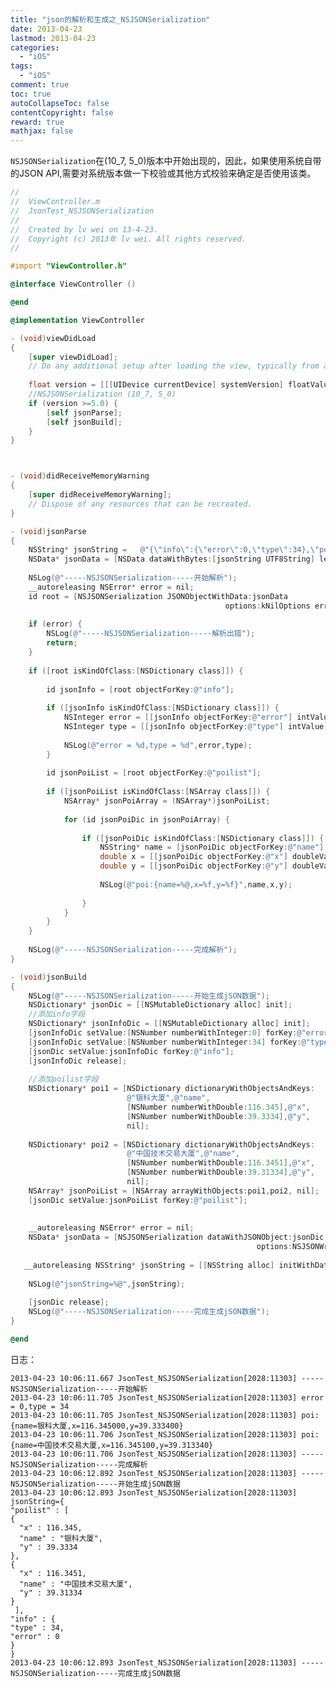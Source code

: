 ```yaml
---
title: "json的解析和生成之_NSJSONSerialization"
date: 2013-04-23
lastmod: 2013-04-23
categories:
  - "iOS"
tags:
  - "iOS"
comment: true
toc: true
autoCollapseToc: false
contentCopyright: false
reward: true
mathjax: false
---
```


`NSJSONSerialization`在(10_7, 5_0)版本中开始出现的，因此，如果使用系统自带的JSON API,需要对系统版本做一下校验或其他方式校验来确定是否使用该类。

```objective-c
//
//  ViewController.m
//  JsonTest_NSJSONSerialization
//
//  Created by lv wei on 13-4-23.
//  Copyright (c) 2013年 lv wei. All rights reserved.
//

#import "ViewController.h"

@interface ViewController ()

@end

@implementation ViewController

- (void)viewDidLoad
{
    [super viewDidLoad];
	// Do any additional setup after loading the view, typically from a nib.
    
    float version = [[[UIDevice currentDevice] systemVersion] floatValue];
    //NSJSONSerialization (10_7, 5_0)
    if (version >=5.0) {
        [self jsonParse];
        [self jsonBuild];
    }
}



- (void)didReceiveMemoryWarning
{
    [super didReceiveMemoryWarning];
    // Dispose of any resources that can be recreated.
}

- (void)jsonParse
{
    NSString* jsonString =   @"{\"info\":{\"error\":0,\"type\":34},\"poilist\":[{\"name\":\"银科大厦\",\"x\":116.345,\"y\":39.3334},{\"name\":\"中国技术交易大厦\",\"x\":116.3451,\"y\":39.31334}]}";
    NSData* jsonData = [NSData dataWithBytes:[jsonString UTF8String] length:[jsonString lengthOfBytesUsingEncoding:NSUTF8StringEncoding]];
    
    NSLog(@"-----NSJSONSerialization-----开始解析");
    __autoreleasing NSError* error = nil;
    id root = [NSJSONSerialization JSONObjectWithData:jsonData
                                                options:kNilOptions error:&error];
    
    if (error) {
        NSLog(@"-----NSJSONSerialization-----解析出错");
        return;
    }
    
    if ([root isKindOfClass:[NSDictionary class]]) {
        
        id jsonInfo = [root objectForKey:@"info"];
        
        if ([jsonInfo isKindOfClass:[NSDictionary class]]) {
            NSInteger error = [[jsonInfo objectForKey:@"error"] intValue];
            NSInteger type = [[jsonInfo objectForKey:@"type"] intValue];
            
            NSLog(@"error = %d,type = %d",error,type);
        }
        
        id jsonPoiList = [root objectForKey:@"poilist"];
        
        if ([jsonPoiList isKindOfClass:[NSArray class]]) {
            NSArray* jsonPoiArray = (NSArray*)jsonPoiList;
            
            for (id jsonPoiDic in jsonPoiArray) {
                
                if ([jsonPoiDic isKindOfClass:[NSDictionary class]]) {
                    NSString* name = [jsonPoiDic objectForKey:@"name"];
                    double x = [[jsonPoiDic objectForKey:@"x"] doubleValue];
                    double y = [[jsonPoiDic objectForKey:@"y"] doubleValue];
                    
                    NSLog(@"poi:{name=%@,x=%f,y=%f}",name,x,y);
                    
                }
            }
        }
    }
    
    NSLog(@"-----NSJSONSerialization-----完成解析");
}

- (void)jsonBuild
{
    NSLog(@"-----NSJSONSerialization-----开始生成jSON数据");
    NSDictionary* jsonDic = [[NSMutableDictionary alloc] init];
    //添加info字段
    NSDictionary* jsonInfoDic = [[NSMutableDictionary alloc] init];
    [jsonInfoDic setValue:[NSNumber numberWithInteger:0] forKey:@"error"];
    [jsonInfoDic setValue:[NSNumber numberWithInteger:34] forKey:@"type"];
    [jsonDic setValue:jsonInfoDic forKey:@"info"];
    [jsonInfoDic release];
    
    //添加poilist字段
    NSDictionary* poi1 = [NSDictionary dictionaryWithObjectsAndKeys:
                          @"银科大厦",@"name",
                          [NSNumber numberWithDouble:116.345],@"x",
                          [NSNumber numberWithDouble:39.3334],@"y",
                          nil];
    
    NSDictionary* poi2 = [NSDictionary dictionaryWithObjectsAndKeys:
                          @"中国技术交易大厦",@"name",
                          [NSNumber numberWithDouble:116.3451],@"x",
                          [NSNumber numberWithDouble:39.31334],@"y",
                          nil];
    NSArray* jsonPoiList = [NSArray arrayWithObjects:poi1,poi2, nil];
    [jsonDic setValue:jsonPoiList forKey:@"poilist"];
    
  
    __autoreleasing NSError* error = nil;
    NSData* jsonData = [NSJSONSerialization dataWithJSONObject:jsonDic
                                                       options:NSJSONWritingPrettyPrinted error:&error];
    
   __autoreleasing NSString* jsonString = [[NSString alloc] initWithData:jsonData encoding:NSUTF8StringEncoding];
    
    NSLog(@"jsonString=%@",jsonString);
    
    [jsonDic release];
    NSLog(@"-----NSJSONSerialization-----完成生成jSON数据");
}

@end

```

日志：

	2013-04-23 10:06:11.667 JsonTest_NSJSONSerialization[2028:11303] -----NSJSONSerialization-----开始解析
	2013-04-23 10:06:11.705 JsonTest_NSJSONSerialization[2028:11303] error = 0,type = 34
	2013-04-23 10:06:11.705 JsonTest_NSJSONSerialization[2028:11303] poi:{name=银科大厦,x=116.345000,y=39.333400}
	2013-04-23 10:06:11.706 JsonTest_NSJSONSerialization[2028:11303] poi:{name=中国技术交易大厦,x=116.345100,y=39.313340}
	2013-04-23 10:06:11.706 JsonTest_NSJSONSerialization[2028:11303] -----NSJSONSerialization-----完成解析
	2013-04-23 10:06:12.892 JsonTest_NSJSONSerialization[2028:11303] -----NSJSONSerialization-----开始生成jSON数据
	2013-04-23 10:06:12.893 JsonTest_NSJSONSerialization[2028:11303] jsonString={
  	"poilist" : [
    {
      "x" : 116.345,
      "name" : "银科大厦",
      "y" : 39.3334
    },
    {
      "x" : 116.3451,
      "name" : "中国技术交易大厦",
      "y" : 39.31334
    }
 	 ],
  	"info" : {
    "type" : 34,
    "error" : 0
  	}
    }
	2013-04-23 10:06:12.893 JsonTest_NSJSONSerialization[2028:11303] -----NSJSONSerialization-----完成生成jSON数据
